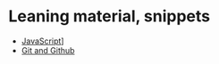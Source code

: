 # Leaning material, snippets

- [JavaScript](javascript/README.md)]
- [Git and Github](git%20%20github%20basics/README.MD)
